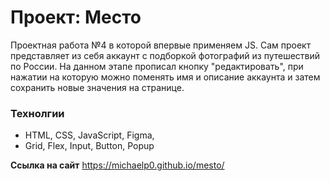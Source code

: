 # Проект: Место

Проектная работа №4 в которой впервые применяем JS. Сам проект представляет из себя аккаунт с подборкой фотографий из путешествий по России. На данном этапе прописал кнопку "редактировать", при нажатии на которую можно поменять имя и описание аккаунта и затем сохранить новые значения на странице.

### Технолгии

- HTML, CSS, JavaScript, Figma,
- Grid, Flex, Input, Button, Popup

**Ссылка на сайт**
https://michaelp0.github.io/mesto/
